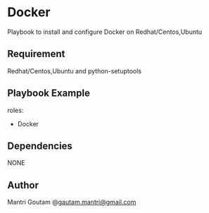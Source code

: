 Docker
========

Playbook to install and configure Docker on Redhat/Centos,Ubuntu

Requirement
-----------

Redhat/Centos,Ubuntu and python-setuptools

Playbook Example
---------------

roles:
- Docker


Dependencies
------------
 NONE
 

Author
-----
Mantri Goutam @gautam.mantri@gmail.com


```
